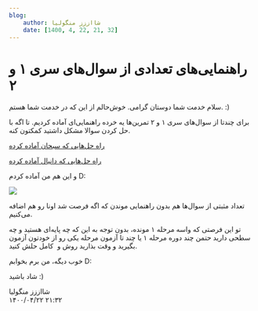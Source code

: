 ```yaml
---
blog:
    author: شااززز منگولیا
    date: [1400, 4, 22, 21, 32]
---
```

# راهنمایی‌های تعدادی از سوال‌های سری ۱ و ۲

<div class="cnt">
سلام خدمت شما دوستان گرامی. خوش‌حالم از این که در خدمت شما هستم. :)<p></p>
<p>برای چند‌تا از سوال‌های سری ۱ و ۲ تمرین‌ها یه خرده راهنمایی‌ای آماده کردیم. تا اگه با حل کردن سوالا مشکل داشتید کمکتون کنه.</p>
<p><a href="http://dl.dropbox.com/u/106493108/shaazzz/sobhan.rar">راه حل‌هایی که سبحان آماده کرده</a></p>
<p><a href="http://dl.dropbox.com/u/106493108/shaazzz/dani.rar">راه حل‌هایی که دانیال آماده کرده</a></p>
<p align="baseline">و این هم من آماده کردم D:</p>
<p><a href="http://www.gophoto.it/view.php?i=http://dl.dropbox.com/u/106493108/shaazzz/postchi.png" target="_blank"><img src="http://dl.dropbox.com/u/106493108/shaazzz/postchi-thumb.png"/></a></p>
<p>تعداد مثبتی از سوال‌ها هم بدون راهنمایی موندن که اگه فرصت شد اونا رو هم اضافه می‌کنیم.</p>
<p>تو این فرصتی که واسه مرحله ۱ مونده، بدون توجه به این که چه پایه‌ای هستید و چه سطحی دارید حتمن چند دوره مرحله ۱ یا چند تا آزمون مرحله یکی رو از خودتون آزمون بگیرید و وقت بذارید روش و  کامل حلش کنید.</p>
<p>خوب دیگه، من برم بخوابم D:</p>
<p>شاد باشید :)</p>
</div>

<div class="blog-info">
    <div class="blog-author">شااززز منگولیا</div>
    <div class="blog-date">۱۴۰۰/۰۴/۲۲ ۲۱:۳۲</div>
</div>

